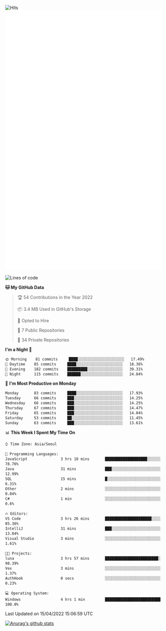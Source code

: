 ![Hits](https://hits.seeyoufarm.com/api/count/incr/badge.svg?url=https%3A%2F%2Fgithub.com%2Fkokose1234&count_bg=%2379C83D&title_bg=%23555555&icon=apple.svg&icon_color=%23E7E7E7&title=hits&edge_flat=false)
<br/>
![Metrics](https://github.com/kokose1234/kokose1234/blob/main/github-metrics.svg)

<!--START_SECTION:waka-->
![Lines of code](https://img.shields.io/badge/From%20Hello%20World%20I%27ve%20Written-2%20Million%20lines%20of%20code-blue)

**🐱 My GitHub Data** 

> 🏆 54 Contributions in the Year 2022
 > 
> 📦 3.4 MB Used in GitHub's Storage 
 > 
> 💼 Opted to Hire
 > 
> 📜 7 Public Repositories 
 > 
> 🔑 34 Private Repositories  
 > 
**I'm a Night 🦉** 

```text
🌞 Morning    81 commits     ████░░░░░░░░░░░░░░░░░░░░░   17.49% 
🌆 Daytime    85 commits     ████░░░░░░░░░░░░░░░░░░░░░   18.36% 
🌃 Evening    182 commits    █████████░░░░░░░░░░░░░░░░   39.31% 
🌙 Night      115 commits    ██████░░░░░░░░░░░░░░░░░░░   24.84%

```
📅 **I'm Most Productive on Monday** 

```text
Monday       83 commits     ████░░░░░░░░░░░░░░░░░░░░░   17.93% 
Tuesday      66 commits     ███░░░░░░░░░░░░░░░░░░░░░░   14.25% 
Wednesday    66 commits     ███░░░░░░░░░░░░░░░░░░░░░░   14.25% 
Thursday     67 commits     ███░░░░░░░░░░░░░░░░░░░░░░   14.47% 
Friday       65 commits     ███░░░░░░░░░░░░░░░░░░░░░░   14.04% 
Saturday     53 commits     ██░░░░░░░░░░░░░░░░░░░░░░░   11.45% 
Sunday       63 commits     ███░░░░░░░░░░░░░░░░░░░░░░   13.61%

```


📊 **This Week I Spent My Time On** 

```text
⌚︎ Time Zone: Asia/Seoul

💬 Programming Languages: 
JavaScript               3 hrs 10 mins       ███████████████████░░░░░░   78.76% 
Java                     31 mins             ███░░░░░░░░░░░░░░░░░░░░░░   12.99% 
SQL                      15 mins             █░░░░░░░░░░░░░░░░░░░░░░░░   6.31% 
Other                    2 mins              ░░░░░░░░░░░░░░░░░░░░░░░░░   0.84% 
C#                       1 min               ░░░░░░░░░░░░░░░░░░░░░░░░░   0.6%

🔥 Editors: 
VS Code                  3 hrs 26 mins       █████████████████████░░░░   85.36% 
IntelliJ                 31 mins             ███░░░░░░░░░░░░░░░░░░░░░░   13.04% 
Visual Studio            3 mins              ░░░░░░░░░░░░░░░░░░░░░░░░░   1.61%

🐱‍💻 Projects: 
luna                     3 hrs 57 mins       ████████████████████████░   98.39% 
Vex                      3 mins              ░░░░░░░░░░░░░░░░░░░░░░░░░   1.37% 
AuthHook                 0 secs              ░░░░░░░░░░░░░░░░░░░░░░░░░   0.23%

💻 Operating System: 
Windows                  4 hrs 1 min         █████████████████████████   100.0%

```


 Last Updated on 15/04/2022 15:06:59 UTC
<!--END_SECTION:waka-->

[![Anurag's github stats](https://github-readme-stats.vercel.app/api?username=kokose1234&theme=dracula)](https://github.com/anuraghazra/github-readme-stats)



	
